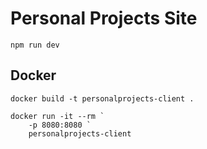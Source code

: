 # Personal Projects Site

```
npm run dev
```

## Docker

```
docker build -t personalprojects-client .

docker run -it --rm `
    -p 8080:8080 `
    personalprojects-client
```
